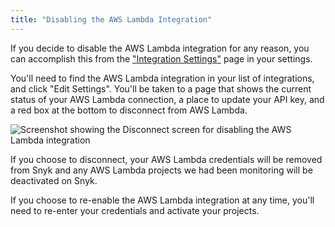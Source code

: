 ```yaml
---
title: "Disabling the AWS Lambda Integration"
---
```

If you decide to disable the AWS Lambda integration for any reason, you can accomplish this from the ["Integration Settings"](https://snyk.io/org/snyk/manage/integrations) page in your settings.

You'll need to find the AWS Lambda integration in your list of integrations, and click "Edit Settings". You'll be taken to a page that shows the current status of your AWS Lambda connection, a place to update your API key, and a red box at the bottom to disconnect from AWS Lambda.

![Screenshot showing the Disconnect screen for disabling the AWS Lambda integration](http://res.cloudinary.com/snyk/image/upload/c_scale,q_auto,w_auto/v1493156542/serverless-docs/aws-disconnect.png)

If you choose to disconnect, your AWS Lambda credentials will be removed from Snyk and any AWS Lambda projects we had been monitoring will be deactivated on Snyk.

If you choose to re-enable the AWS Lambda integration at any time, you'll need to re-enter your credentials and activate your projects.

